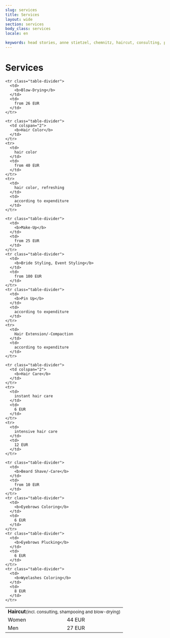 ```yaml
---
slug: services
title: Services
layout: wide
section: services
body_class: services
locale: en

keywords: head stories, anne stietzel, chemnitz, haircut, consulting, premium
---
```

# Services

<table class="table-services">
  <tbody>
    <tr>
      <td colspan=2>
        <b>Haircut</b><small>(incl. consulting, shampooing and blow-drying)</small>
      </td>
    </tr>
    <tr>
      <td>
        Women
      </td>
      <td>
        44 EUR
      </td>
    </tr>
    <tr>
      <td>
        Men
      </td>
      <td>
        27 EUR
      </td>
    </tr>

    <tr class="table-divider">
      <td>
        <b>Blow-Drying</b>
      </td>
      <td>
        from 26 EUR
      </td>
    </tr>

    <tr class="table-divider">
      <td colspan="2">
        <b>Hair Color</b>
      </td>
    </tr>
    <tr>
      <td>
        hair color
      </td>
      <td>
        from 40 EUR
      </td>
    </tr>
    <tr>
      <td>
        hair color, refreshing
      </td>
      <td>
        according to expenditure
      </td>
    </tr>

    <tr class="table-divider">
      <td>
        <b>Make-Up</b>
      </td>
      <td>
        from 25 EUR
      </td>
    </tr>
    <tr class="table-divider">
      <td>
        <b>Bride Styling, Event Styling</b>
      </td>
      <td>
        from 100 EUR
      </td>
    </tr>
    <tr class="table-divider">
      <td>
        <b>Pin Up</b>
      </td>
      <td>
        according to expenditure
      </td>
    </tr>
    <tr>
      <td>
        Hair Extension/-Compaction
      </td>
      <td>
        according to expenditure
      </td>
    </tr>

    <tr class="table-divider">
      <td colspan="2">
        <b>Hair Care</b>
      </td>
    </tr>
    <tr>
      <td>
        instant hair care
      </td>
      <td>
        6 EUR
      </td>
    </tr>
    <tr>
      <td>
        intensive hair care
      </td>
      <td>
        12 EUR
      </td>
    </tr>

    <tr class="table-divider">
      <td>
        <b>Beard Shave/-Care</b>
      </td>
      <td>
        from 10 EUR
      </td>
    </tr>
    <tr class="table-divider">
      <td>
        <b>Eyebrows Coloring</b>
      </td>
      <td>
        6 EUR
      </td>
    </tr>
    <tr class="table-divider">
      <td>
        <b>Eyebrows Plucking</b>
      </td>
      <td>
        6 EUR
      </td>
    </tr>
    <tr class="table-divider">
      <td>
        <b>Wyelashes Coloring</b>
      </td>
      <td>
        8 EUR
      </td>
    </tr>
  </tbody>
</table>
